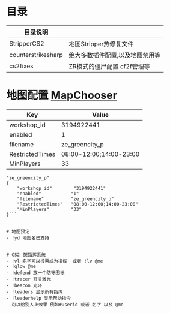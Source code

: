 # 目录
|  目录说明 |   |
| ------------ | ------------ |
|  StripperCS2 |  地图Stripper热修复文件  |
|  counterstrikesharp |  绝大多数插件配置,以及地图禁用等 |
|  cs2fixes |  ZR模式的僵尸配置 cf2f管理等 |


# 地图配置 [MapChooser](https://github.com/UpKK-Xnet-YYDCS/UPKK_ZE_PUBLIC/blob/master/cs2/counterstrikesharp/configs/plugins/MapChooser/README.md)


| Key            | Value          |
|----------------|----------------|
| workshop_id    | 3194922441     |
| enabled        | 1              |
| filename       | ze_greencity_p |
| RestrictedTimes| 08:00-12:00;14:00-23:00 |
| MinPlayers     | 33             |


```plaintext
"ze_greencity_p"
{
    "workshop_id"        "3194922441"
    "enabled"           "1"
    "filename"          "ze_greencity_p"
    "RestrictedTimes"   "08:00-12:00;14:00-23:00"
    "MinPlayers"        "33"
}```


# 地图预定
- !yd 地图名已支持


# CS2 ZE指挥系统
- !vl 名字可以投票成为指挥  或者 !lv @me
- !glow @me 
- !defend 放一个防守图标
- !tracer 开关激光
- !beacon 光环
- !leaders 显示所有指挥
- !leaderhelp 显示帮助指令
- 可以给别人上效果 例如#userid 或者 名字 以及 @me
